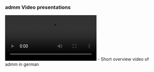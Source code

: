 ### admm Video presentations

![admm_Overview_DE.mp4](admm-overview-de.mp4)	- Short overview video of admm in german

